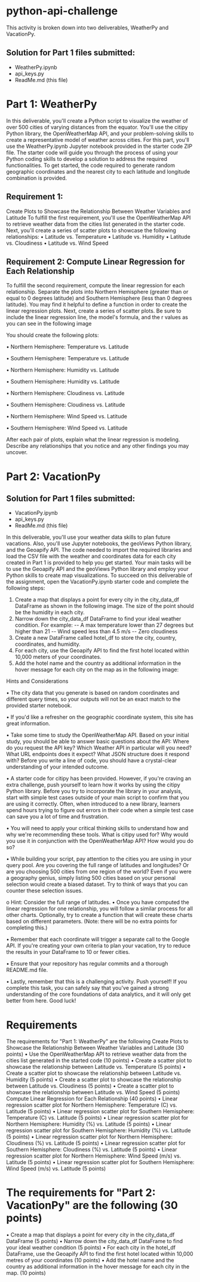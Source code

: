 # python-api-challenge

This activity is broken down into two deliverables, WeatherPy and VacationPy.

## Solution for Part 1 files submitted:
- WeatherPy.ipynb
- api_keys.py
- ReadMe.md (this file)

# Part 1: WeatherPy
In this deliverable, you'll create a Python script to visualize the weather of over 500 cities of varying distances from the equator. You'll use the citipy Python library, the OpenWeatherMap API, and your problem-solving skills to create a representative model of weather across cities.
For this part, you'll use the WeatherPy.ipynb Jupyter notebook provided in the starter code ZIP file. The starter code will guide you through the process of using your Python coding skills to develop a solution to address the required functionalities.
To get started, the code required to generate random geographic coordinates and the nearest city to each latitude and longitude combination is provided.
## Requirement 1: 
Create Plots to Showcase the Relationship Between Weather Variables and Latitude
To fulfill the first requirement, you'll use the OpenWeatherMap API to retrieve weather data from the cities list generated in the starter code. Next, you'll create a series of scatter plots to showcase the following relationships:
•	Latitude vs. Temperature
•	Latitude vs. Humidity
•	Latitude vs. Cloudiness
•	Latitude vs. Wind Speed
## Requirement 2: Compute Linear Regression for Each Relationship
To fulfill the second requirement, compute the linear regression for each relationship. Separate the plots into Northern Hemisphere (greater than or equal to 0 degrees latitude) and Southern Hemisphere (less than 0 degrees latitude). You may find it helpful to define a function in order to create the linear regression plots.
Next, create a series of scatter plots. Be sure to include the linear regression line, the model's formula, and the r values as you can see in the following image
 
You should create the following plots:

•	Northern Hemisphere: Temperature vs. Latitude

•	Southern Hemisphere: Temperature vs. Latitude

•	Northern Hemisphere: Humidity vs. Latitude

•	Southern Hemisphere: Humidity vs. Latitude

•	Northern Hemisphere: Cloudiness vs. Latitude

•	Southern Hemisphere: Cloudiness vs. Latitude

•	Northern Hemisphere: Wind Speed vs. Latitude

•	Southern Hemisphere: Wind Speed vs. Latitude

After each pair of plots, explain what the linear regression is modeling. Describe any relationships that you notice and any other findings you may uncover.

# Part 2: VacationPy
## Solution for Part 1 files submitted:
- VacationPy.ipynb
- api_keys.py
- ReadMe.md (this file)

In this deliverable, you'll use your weather data skills to plan future vacations. Also, you'll use Jupyter notebooks, the geoViews Python library, and the Geoapify API.
The code needed to import the required libraries and load the CSV file with the weather and coordinates data for each city created in Part 1 is provided to help you get started.
Your main tasks will be to use the Geoapify API and the geoViews Python library and employ your Python skills to create map visualizations.
To succeed on this deliverable of the assignment, open the VacationPy.ipynb starter code and complete the following steps:
1.	Create a map that displays a point for every city in the city_data_df DataFrame as shown in the following image. The size of the point should be the humidity in each city. 
2.	Narrow down the city_data_df DataFrame to find your ideal weather condition. 
   For example:
   -- A max temperature lower than 27 degrees but higher than 21
   --	Wind speed less than 4.5 m/s
   --	Zero cloudiness
4.	Create a new DataFrame called hotel_df to store the city, country, coordinates, and humidity.
5.	For each city, use the Geoapify API to find the first hotel located within 10,000 meters of your coordinates.
6.	Add the hotel name and the country as additional information in the hover message for each city on the map as in the following image:
 
Hints and Considerations

•	The city data that you generate is based on random coordinates and different query times, so your outputs will not be an exact match to the provided starter notebook.

•	If you'd like a refresher on the geographic coordinate system, this site has great information.

•	Take some time to study the OpenWeatherMap API. Based on your initial study, you should be able to answer basic questions about the API: Where do you request the API key? Which Weather API in particular will you need? What URL endpoints does it expect? What JSON structure does it respond with? Before you write a line of code, you should have a crystal-clear understanding of your intended outcome.

•	A starter code for citipy has been provided. However, if you're craving an extra challenge, push yourself to learn how it works by using the citipy Python library. Before you try to incorporate the library in your analysis, start with simple test cases outside of your main script to confirm that you are using it correctly. Often, when introduced to a new library, learners spend hours trying to figure out errors in their code when a simple test case can save you a lot of time and frustration.

•	You will need to apply your critical thinking skills to understand how and why we're recommending these tools. What is citipy used for? Why would you use it in conjunction with the OpenWeatherMap API? How would you do so?

•	While building your script, pay attention to the cities you are using in your query pool. Are you covering the full range of latitudes and longitudes? Or are you choosing 500 cities from one region of the world? Even if you were a geography genius, simply listing 500 cities based on your personal selection would create a biased dataset. Try to think of ways that you can counter these selection issues.

o	Hint: Consider the full range of latitudes.
•	Once you have computed the linear regression for one relationship, you will follow a similar process for all other charts. Optionally, try to create a function that will create these charts based on different parameters. (Note: there will be no extra points for completing this.)

•	Remember that each coordinate will trigger a separate call to the Google API. If you're creating your own criteria to plan your vacation, try to reduce the results in your DataFrame to 10 or fewer cities.

•	Ensure that your repository has regular commits and a thorough README.md file.

•	Lastly, remember that this is a challenging activity. Push yourself! If you complete this task, you can safely say that you've gained a strong understanding of the core foundations of data analytics, and it will only get better from here. Good luck!

# Requirements
The requirements for "Part 1: WeatherPy" are the following
Create Plots to Showcase the Relationship Between Weather Variables and Latitude (30 points)
•	Use the OpenWeatherMap API to retrieve weather data from the cities list generated in the started code (10 points)
•	Create a scatter plot to showcase the relationship between Latitude vs. Temperature (5 points)
•	Create a scatter plot to showcase the relationship between Latitude vs. Humidity (5 points)
•	Create a scatter plot to showcase the relationship between Latitude vs. Cloudiness (5 points)
•	Create a scatter plot to showcase the relationship between Latitude vs. Wind Speed (5 points)
Compute Linear Regression for Each Relationship (40 points)
•	Linear regression scatter plot for Northern Hemisphere: Temperature (C) vs. Latitude (5 points)
•	Linear regression scatter plot for Southern Hemisphere: Temperature (C) vs. Latitude (5 points)
•	Linear regression scatter plot for Northern Hemisphere: Humidity (%) vs. Latitude (5 points)
•	Linear regression scatter plot for Southern Hemisphere: Humidity (%) vs. Latitude (5 points)
•	Linear regression scatter plot for Northern Hemisphere: Cloudiness (%) vs. Latitude (5 points)
•	Linear regression scatter plot for Southern Hemisphere: Cloudiness (%) vs. Latitude (5 points)
•	Linear regression scatter plot for Northern Hemisphere: Wind Speed (m/s) vs. Latitude (5 points)
•	Linear regression scatter plot for Southern Hemisphere: Wind Speed (m/s) vs. Latitude (5 points)
# The requirements for "Part 2: VacationPy" are the following (30 points)
•	Create a map that displays a point for every city in the city_data_df DataFrame (5 points)
•	Narrow down the city_data_df DataFrame to find your ideal weather condition (5 points)
•	For each city in the hotel_df DataFrame, use the Geoapify API to find the first hotel located within 10,000 metres of your coordinates (10 points)
•	Add the hotel name and the country as additional information in the hover message for each city in the map. (10 points)

